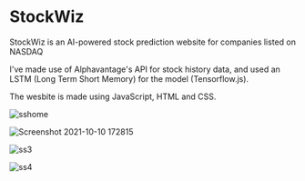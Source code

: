 # StockWiz
StockWiz is an AI-powered stock prediction website for companies listed on NASDAQ

I've made use of Alphavantage's API for stock history data, and used an LSTM (Long Term Short Memory) for the model (Tensorflow.js).

The wesbite is made using JavaScript, HTML and CSS.

![sshome](https://user-images.githubusercontent.com/59059193/162605494-de8245a9-33b6-4026-90e9-29649e44c639.jpg)


![Screenshot 2021-10-10 172815](https://user-images.githubusercontent.com/59059193/162605646-1c32a59f-fc7a-4acb-948b-6282d0989754.jpg)


![ss3](https://user-images.githubusercontent.com/59059193/162605521-6ee8bafb-42ec-47d2-8f68-743ce0d67cca.jpg)


![ss4](https://user-images.githubusercontent.com/59059193/162605524-33401521-13f1-434d-a7fb-97452fd930c1.jpg)
